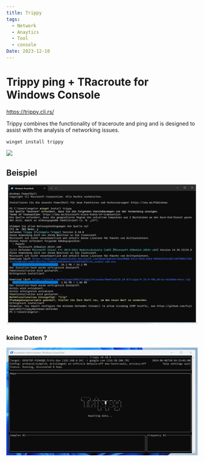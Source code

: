 ```yaml
---
title: Trippy
tags:
  - Network
  - Anaytics
  - Tool
  - console
Date: 2023-12-10
---
```


# Trippy ping + TRacroute for Windows Console 

https://trippy.cli.rs/

Trippy combines the functionality of traceroute and ping and is designed to assist with the analysis of networking issues.
```BAT
winget install trippy

```

![](https://trippy.cli.rs/assets/0.8.0/trippy.gif)

## Beispiel 
![](../_asset/2023-12-10-Trippy_image_1.png)

### keine Daten ?

![](../_asset/2023-12-10-Trippy_image_2.png)